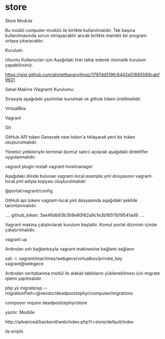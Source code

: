 # store
Store Module

Bu modül computer modülü ile birlikte kullanılmalıdır. Tek başına kullanılmasında sorun olmayacaktır ancak birlikte mantıklı bir program ortaya çıkaracaktır.

Kurulum:

Ubuntu Kullanıcıları için
Aşağıdaki linki takip ederek otomatik kurulum yapabilirsiniz. 

https://gist.github.com/ahmetbaranyilmaz/1797dd519fc6442e51665589cabf9631


Sanal Makine (Vagrant) Kurulumu:

Sırasıyla aşağıdaki yazılımlar kurulmalı ve github token üretilmelidir.


VirtualBox


Vagrant


Git


GitHub API token Generate new token'a tıklayarak yeni bir token oluşturulmalıdır.

Yönetici yetkileriyle terminal (komut satırı) açılarak aşağıdaki direktifler uygulanmalıdır.


vagrant plugin install vagrant-hostmanager


Aşağıdaki diinde bulunan vagrant-local.example.yml dosyasının vagrant-local.yml adıyla kopyası oluşturulmalıdır.


@portal/vagrant/config 


GitHub api tokenı vagrant-local.yml dosyasında aşağıdaki şekilde tanımlanmalıdır.

....
github_token: 3ae46db93b308e80f62a9c1e3b16511b19541ad9
....

Vagrant makina çalıştırılarak kurulum başlatlır. Komut portal dizininin içinde çalıştırılmalıdır.


vagrant up


Ardından ssh bağlantısıyla vagrant makinesine bağlantı sağlanır.


ssh -i .vagrant/machines/webgece/virtualbox/private_key vagrant@webgece


Ardından veritabanına modül ile alakalı tabloların yüklenebilmesi için migrate işlemi yapılmalıdır.


php yii migrate/up --migrationPath=@vendor/deadpoolzephyr/computer/migrations


composer require deadpoolzephyr/store


yazılır. Modüle


http://advanced/backend/web/index.php?r=store/default/index


ile erişilir.
